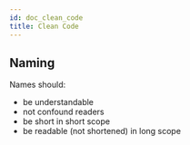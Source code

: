```yaml
---
id: doc_clean_code
title: Clean Code
---
```


## Naming

Names should:

- be understandable
- not confound readers
- be short in short scope
- be readable (not shortened) in long scope
